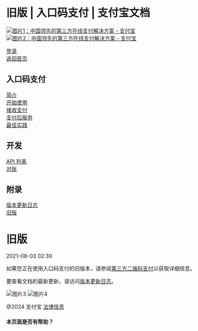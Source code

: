 旧版 | 入口码支付 | 支付宝文档
==================

[![图片1：中国领先的第三方在线支付解决方案 - 支付宝](https://ac.alipay.com/storage/2024/3/26/d66c43c0-440d-4c97-9976-f2028a2c8c5e.svg) ![图片2：中国领先的第三方在线支付解决方案 - 支付宝](https://ac.alipay.com/storage/2024/3/26/a48bd336-aea0-4f16-bf83-616eacbb4434.svg)](/docs/)

[登录](https://global.alipay.com/ilogin/account_login.htm?goto=https%3A%2F%2Fglobal.alipay.com%2Fdocs%2Fac%2Fams_ec%2Fcvgicc)  
[返回首页](../../)  

入口码支付
----------

[简介](/docs/ac/ams_ec/introduction)  
[开始使用](/docs/ac/ams_ec/start)  
[接收支付](/docs/ac/ams_ec/acceptpayment)  
[支付后服务](/docs/ac/ams_ec/postpayment)  
[最佳实践](/docs/ac/ams_ec/bp)  

开发
----

[API 列表](/docs/ac/ams_ec/apilist)  
[对账](/docs/ac/ams_ec/reconcile)  

附录
----

[版本更新日志](/docs/ac/ams_ec/releasenotes)  
[旧版](/docs/ac/ams_ec/cvgicc)  

旧版
==========

2021-08-03 02:39

如果您正在使用入口码支付的旧版本，请参阅[第三方二维码支付](https://global.alipay.com/doc/3rdpartryqrcode/intro)以获取详细信息。

要查看文档的最新更新，请访问[版本更新日志](https://global.alipay.com/docs/releasenotes)。

![图片3](https://ac.alipay.com/storage/2021/5/20/19b2c126-9442-4f16-8f20-e539b1db482a.png) ![图片4](https://ac.alipay.com/storage/2021/5/20/e9f3f154-dbf0-455f-89f0-b3d4e0c14481.png)

@2024 支付宝 [法律信息](https://global.alipay.com/docs/ac/platform/membership)

#### 本页面是否有帮助？